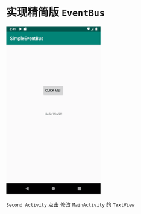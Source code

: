 # 实现精简版 `EventBus` 

<img src="./gif/1556880233098.gif" width="250" alt="gif">



`Second Activity` 点击 修改 `MainActivity`  的 `TextView`

